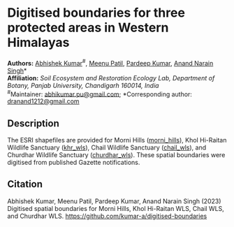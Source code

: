 # Digitised boundaries for three protected areas in Western Himalayas

**Authors:** [Abhishek Kumar](https://akumar.netlify.app/)<sup>#</sup>, [Meenu Patil](https://www.researchgate.net/profile/Meenu-Patil), [Pardeep Kumar](https://www.researchgate.net/profile/Pardeep-Kumar-22), [Anand Narain Singh](https://www.researchgate.net/profile/Anand-Singh-15)*  
**Affiliation:** *Soil Ecosystem and Restoration Ecology Lab, Department of Botany, Panjab University, Chandigarh 160014, India*  
<sup>#</sup>Maintainer: abhikumar.pu@gmail.com; \*Corresponding author: dranand1212@gmail.com

## Description

The ESRI shapefiles are provided for Morni Hills ([morni_hills](/morni_hills)), Khol Hi-Raitan Wildlife Sanctuary ([khr_wls](/khr_wls)), Chail Wildlife Sanctuary ([chail_wls](/chail_wls)), and Churdhar Wildlife Sanctuary ([churdhar_wls](/churdhar_wls)). These spatial boundaries were digitised from published Gazette notifications.

## Citation

Abhishek Kumar, Meenu Patil, Pardeep Kumar, Anand Narain Singh (2023) Digitised spatial boundaries for Morni Hills, Khol Hi-Raitan WLS, Chail WLS, and Churdhar WLS. <https://github.com/kumar-a/digitised-boundaries>
